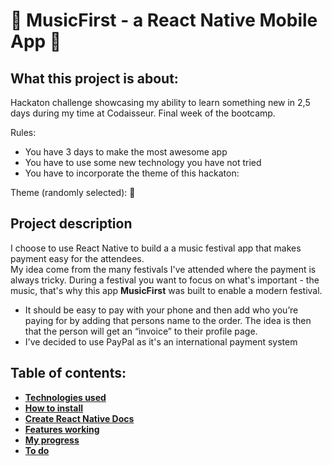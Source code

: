  #  :iphone: MusicFirst - a React Native Mobile App :iphone:
 
## What this project is about:

Hackaton challenge showcasing my ability to learn something new in 2,5 days during my time at Codaisseur. Final week of the bootcamp. 

Rules: 
- You have 3 days to make the most awesome app
- You have to use some new technology you have not tried
- You have to incorporate the theme of this hackaton: 

Theme (randomly selected): :money_with_wings:

## Project description

I choose to use React Native to build a a music festival app that makes payment easy for the attendees.
<br/> My idea come from the many festivals I've attended where the payment is always tricky. During a festival you want to focus on what's important - the music, that's why this app **MusicFirst** was built to enable a modern festival. 

- It should be easy to pay with your phone and then add who you’re paying for by adding that persons name to the order. The idea is then that the person will get an “invoice” to their profile page. 
- I've decided to use PayPal as it's an international payment system


## Table of contents:
- **[Technologies used](#technologies-used)**
- **[How to install](#how-to-install)**
- **[Create React Native Docs](#create-react-native)**
- **[Features working](#features-working)**
- **[My progress](#my-progress)**
- **[To do](#to-do)**
